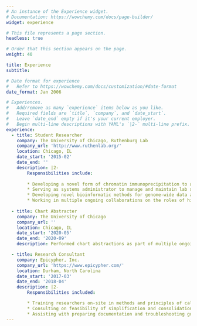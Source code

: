 ```yaml
---
# An instance of the Experience widget.
# Documentation: https://wowchemy.com/docs/page-builder/
widget: experience

# This file represents a page section.
headless: true

# Order that this section appears on the page.
weight: 40

title: Experience
subtitle:

# Date format for experience
#   Refer to https://wowchemy.com/docs/customization/#date-format
date_format: Jan 2006

# Experiences.
#   Add/remove as many `experience` items below as you like.
#   Required fields are `title`, `company`, and `date_start`.
#   Leave `date_end` empty if it's your current employer.
#   Begin multi-line descriptions with YAML's `|2-` multi-line prefix.
experience:
  - title: Student Researcher
    company: The University of Chicago, Ruthenburg Lab
    company_url: 'http://www.ruthenlab.org/'
    location: Chicago, IL
    date_start: '2015-02'
    date_end: ''
    description: |2-
        Responsibilities include:
        
        * Developing a novel form of chromatin immunoprecipitation to assess and quantify internal histone modifications
        * Serving as systems administrator to manage and maintain lab servers and promote integration of computational resources with ongoing research projects throughout the lab
        * Developing novel bioinformatic methods for genome-wide data analysis
        * Working in multiple ongoing collaborations on the roles of histone modifications as epigenetic regulators
        
  - title: Chart Abstracter
    company: The University of Chicago
    company_url: ''
    location: Chicago, IL
    date_start: '2020-05'
    date_end: '2020-09'
    description: Performed chart abstractions as part of multiple ongoing research projects with Dr. Renslow Sherer at the University of Chicago.

  - title: Research Consultant
    company: Epicypher, Inc.
    company_url: 'https://www.epicypher.com/'
    location: Durham, North Carolina
    date_start: '2017-03'
    date_end: '2018-04'
    description: |2-
        Responsibilities included:

        * Training researchers on-site in methods and principles of calibrated chromatin immunoprecipitation
        * Consulting on feasibility of simplification and consolidation of materials and proecdures for commercialization
        * Assisting with preparing documentation and troubleshooting guides for calibrated chromatin immunoprecipitation kit
---
```

